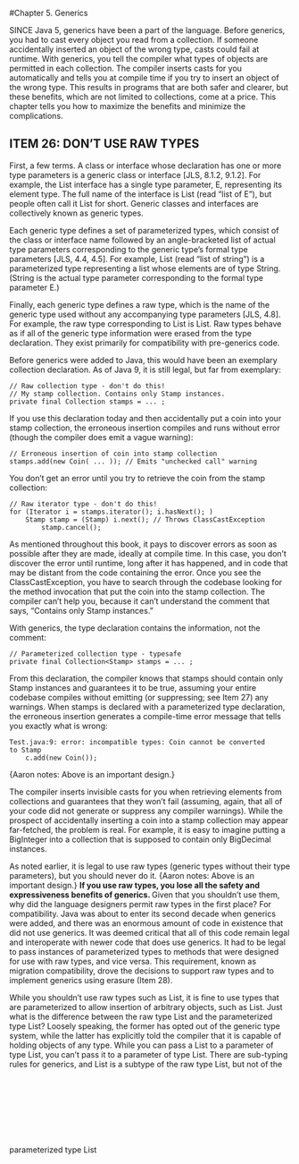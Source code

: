 #Chapter 5. Generics

SINCE Java 5, generics have been a part of the language. Before generics, you had to cast every object you read from a 
collection. If someone accidentally inserted an object of the wrong type, casts could fail at runtime. With generics, 
you tell the compiler what types of objects are permitted in each collection. The compiler inserts casts for you 
automatically and tells you at compile time if you try to insert an object of the wrong type. This results in programs 
that are both safer and clearer, but these benefits, which are not limited to collections, come at a price. This chapter 
tells you how to maximize the benefits and minimize the complications.

## ITEM 26: DON’T USE RAW TYPES
First, a few terms. A class or interface whose declaration has one or more type parameters is a generic class or interface [JLS, 8.1.2, 9.1.2]. 
For example, the List interface has a single type parameter, E, representing its element type. The full name of the 
interface is List<E> (read “list of E”), but people often call it List for short. Generic classes and interfaces are 
collectively known as generic types.

Each generic type defines a set of parameterized types, which consist of the class or interface name followed by an 
angle-bracketed list of actual type parameters corresponding to the generic type’s formal type parameters 
[JLS, 4.4, 4.5]. For example, List<String> (read “list of string”) is a parameterized type representing a list whose 
elements are of type String. (String is the actual type parameter corresponding to the formal type parameter E.)

Finally, each generic type defines a raw type, which is the name of the generic type used without any accompanying type 
parameters [JLS, 4.8]. For example, the raw type corresponding to List<E> is List. Raw types behave as if all of the 
generic type information were erased from the type declaration. They exist primarily for compatibility with pre-generics 
code.

Before generics were added to Java, this would have been an exemplary collection declaration. As of Java 9, it is still 
legal, but far from exemplary:
```aidl
// Raw collection type - don't do this!
// My stamp collection. Contains only Stamp instances.
private final Collection stamps = ... ;
```

If you use this declaration today and then accidentally put a coin into your stamp collection, the erroneous insertion 
compiles and runs without error (though the compiler does emit a vague warning):
```aidl
// Erroneous insertion of coin into stamp collection
stamps.add(new Coin( ... )); // Emits "unchecked call" warning
```
You don’t get an error until you try to retrieve the coin from the stamp collection:
```aidl
// Raw iterator type - don't do this!
for (Iterator i = stamps.iterator(); i.hasNext(); )
    Stamp stamp = (Stamp) i.next(); // Throws ClassCastException
        stamp.cancel();
```

As mentioned throughout this book, it pays to discover errors as soon as possible after they are made, ideally at compile 
time. In this case, you don’t discover the error until runtime, long after it has happened, and in code that may be 
distant from the code containing the error. Once you see the ClassCastException, you have to search through the codebase 
looking for the method invocation that put the coin into the stamp collection. The compiler can’t help you, because it 
can’t understand the comment that says, “Contains only Stamp instances.”

With generics, the type declaration contains the information, not the comment:
```aidl
// Parameterized collection type - typesafe
private final Collection<Stamp> stamps = ... ;
```

From this declaration, the compiler knows that stamps should contain only Stamp instances and guarantees it to be true, 
assuming your entire codebase compiles without emitting (or suppressing; see Item 27) any warnings. When stamps is 
declared with a parameterized type declaration, the erroneous insertion generates a compile-time error message that 
tells you exactly what is wrong:
```aidl
Test.java:9: error: incompatible types: Coin cannot be converted
to Stamp
    c.add(new Coin());
```
{Aaron notes: Above is an important design.}

The compiler inserts invisible casts for you when retrieving elements from collections and guarantees that they won’t 
fail (assuming, again, that all of your code did not generate or suppress any compiler warnings). While the prospect of 
accidentally inserting a coin into a stamp collection may appear far-fetched, the problem is real. For example, it is 
easy to imagine putting a BigInteger into a collection that is supposed to contain only BigDecimal instances.

As noted earlier, it is legal to use raw types (generic types without their type parameters), 
but you should never do it. {Aaron notes: Above is an important design.}
<b>If you use raw types, you lose all the safety and expressiveness benefits of generics. </b> Given that you shouldn’t use them, 
why did the language designers permit raw types in the first place? For compatibility. Java was about to enter its second 
decade when generics were added, and there was an enormous amount of code in existence that did not use generics. It was 
deemed critical that all of this code remain legal and interoperate with newer code that does use generics. It had to be 
legal to pass instances of parameterized types to methods that were designed for use with raw types, and vice versa. This 
requirement, known as migration compatibility, drove the decisions to support raw types and to implement generics using 
erasure (Item 28).

While you shouldn’t use raw types such as List, it is fine to use types that are parameterized to allow insertion of 
arbitrary objects, such as List<Object>. Just what is the difference between the raw type List and the parameterized 
type List<Object>? Loosely speaking, the former has opted out of the generic type system, while the latter has explicitly 
told the compiler that it is capable of holding objects of any type. While you can pass a List<String> to a parameter of 
type List, you can’t pass it to a parameter of type List<Object>. There are sub-typing rules for generics, and 
List<String> is a subtype of the raw type List, but not of the parameterized type List<Object> (Item 28). As a 
consequence, you lose type safety if you use a raw type such as List, but not if you use a parameterized type such as
List<Object>.

To make this concrete, consider the following program:
```aidl
// Fails at runtime - unsafeAdd method uses a raw type (List)!
public static void main(String[] args) {
    List<String> strings = new ArrayList<>();
    unsafeAdd(strings, Integer.valueOf(42));
    String s = strings.get(0); // Has compiler-generated cast
}

private static void unsafeAdd(List list, Object o) {
    list.add(o);
}
```
This program compiles, but because it uses the raw type List, you get a warning:
```aidl
Test.java:10: warning: [unchecked] unchecked call to add(E) as a
member of the raw type List
    list.add(o);
```

And indeed, if you run the program, you get a ClassCastException when the program tries to cast the result of the 
invocation strings.get(0), which is an Integer, to a String. This is a compiler-generated cast, so it’s normally 
guaranteed to succeed, but in this case we ignored a compiler warning and paid the price.
```aidl
Test.java:5: error: incompatible types: List<String> cannot be
converted to List<Object>
    unsafeAdd(strings, Integer.valueOf(42));
```
{Aaron notes: Above is an important design.}

You might be tempted to use a raw type for a collection whose element type is unknown and doesn’t matter. For example, 
suppose you want to write a method that takes two sets and returns the number of elements they have in common. Here’s 
how you might write such a method if you were new to generics:
```aidl
// Use of raw type for unknown element type - don't do this!
static int numElementsInCommon(Set s1, Set s2) {
    int result = 0;
    for (Object o1 : s1)
        if (s2.contains(o1))
            result++;
    return result;
}
```
This method works but it uses raw types, which are dangerous. The safe alternative is to use unbounded wildcard types. 
If you want to use a generic type but you don’t know or care what the actual type parameter is, you can use a question 
mark instead. For example, the unbounded wildcard type for the generic type Set<E> is Set<?> (read “set of some type”).
{Aaron notes: Above is an important design.}
It is the most general parameterized Set type, capable of holding any set. Here is how the numElementsInCommon 
declaration looks with unbounded wildcard types:
```aidl
// Uses unbounded wildcard type - typesafe and flexible
static int numElementsInCommon(Set<?> s1, Set<?> s2) { ... }
```
{Aaron notes: Above is an important design.}

What is the difference between the unbounded wildcard type Set<?> and the raw type Set? Does the question mark really 
buy you anything? Not to belabor the point, but the wildcard type is safe and the raw type isn’t. You can put any element 
into a collection with a raw type, easily corrupting the collection’s type invariant 
(as demonstrated by the unsafeAdd method on page 119); you can’t put any element (other than null) into a Collection<?>. 
Attempting to do so will generate a compile-time error message like this:
```aidl
WildCard.java:13: error: incompatible types: String cannot be
converted to CAP#1
    c.add("verboten");
          ^
  where CAP#1 is a fresh type-variable:
    CAP#1 extends Object from capture of ?
```

Admittedly this error message leaves something to be desired, but the compiler has done its job, preventing you from 
corrupting the collection’s type invariant, whatever its element type may be. Not only can’t you put any element (other 
than null) into a Collection<?>, but you can’t assume anything about the type of the objects that you get out. If these 
restrictions are unacceptable, you can use generic methods (Item 30) or bounded wildcard types (Item 31).

There are a few minor exceptions to the rule that you should not use raw types. <b>You must use raw types in class literals.</b>
The specification does not permit the use of parameterized types (though it does permit array types and primitive types)
[JLS, 15.8.2]. In other words, List.class, String[].class, and int.class are all legal, but List<String>.class and 
List<?>.class are not.

A second exception to the rule concerns the instanceof operator. Because generic type information is erased at runtime, 
it is illegal to use the instanceof operator on parameterized types other than unbounded wildcard types. The use of 
unbounded wildcard types in place of raw types does not affect the behavior of the instanceof operator in any way. In 
this case, the angle brackets and question marks are just noise. <b>This is the preferred way to use the instanceof operator 
with generic types:</b>

```aidl
// Legitimate use of raw type - instanceof operator
if (o instanceof Set) {       // Raw type
    Set<?> s = (Set<?>) o;    // Wildcard type
    ...
}
```

### In summary, using raw types can lead to exceptions at runtime, so don’t use them. They are provided only for compatibility and interoperability with legacy code that predates the introduction of generics. As a quick review, Set<Object> is a parameterized type representing a set that can contain objects of any type, Set<?> is a wildcard type representing a set that can contain only objects of some unknown type, and Set is a raw type, which opts out of the generic type system. The first two are safe, and the last is not.

For quick reference, the terms introduced in this item (and a few introduced later in this chapter) are summarized in 
the following table:
!===================================================================================!
Term                                Example                         Item

Parameterized type                  List<String>                    Item 26

Actual type parameter               String                          Item 26

Generic type                        List<E>                         Items 26, 29

Formal type parameter               E                               Item 26

Unbounded wildcard type             List<?>                         Item 26

Raw type                            List                            Item 26

Bounded type parameter              <E extends Number>              Item 29

Recursive type bound                <T extends Comparable<T>>       Item 30

Bounded wildcard type               List<? extends Number>          Item 31

Generic method                      static <E> List<E> asList(E[] a)Item 30

Type token                          String.class                    Item 33
!===================================================================================!
{Aaron notes: Above is an important design.}

## ITEM 27: ELIMINATE UNCHECKED WARNINGS
When you program with generics, you will see many compiler warnings: unchecked cast warnings, unchecked method invocation
warnings, unchecked parameterized vararg type warnings, and unchecked conversion warnings. The more experience you acquire
with generics, the fewer warnings you’ll get, but don’t expect newly written code to compile cleanly.

Many unchecked warnings are easy to eliminate. For example, suppose you accidentally write this declaration:
```aidl
Set<Lark> exaltation = new HashSet();
```
The compiler will gently remind you what you did wrong:
```aidl
Venery.java:4: warning: [unchecked] unchecked conversion
        Set<Lark> exaltation = new HashSet();
                               ^
  required: Set<Lark>
  found:    HashSet
```

You can then make the indicated correction, causing the warning to disappear. Note that you don’t actually have to specify
the type parameter, merely to indicate that it’s present with the diamond operator (<>), introduced in Java 7. The compiler
will then infer the correct actual type parameter (in this case, Lark):

```aidl
Set<Lark> exaltation = new HashSet<>();
```
Some warnings will be much more difficult to eliminate. This chapter is filled with examples of such warnings. When you 
get warnings that require some thought, persevere! <b>Eliminate every unchecked warning that you can.</b> If you eliminate all 
warnings, you are assured that your code is typesafe, which is a very good thing. It means that you won’t get a 
ClassCastException at runtime, and it increases your confidence that your program will behave as you intended.

<b>If you can’t eliminate a warning, but you can prove that the code that provoked the warning is typesafe, then 
(and only then) suppress the warning with an @SuppressWarnings("unchecked") annotation.</b>

If you suppress warnings without first proving that the code is typesafe, you are giving yourself a false sense of security. 
The code may compile without emitting any warnings, but it can still throw a ClassCastException at runtime. If, however, 
you ignore unchecked warnings that you know to be safe (instead of suppressing them), you won’t notice when a new warning 
crops up that represents a real problem. The new warning will get lost amidst all the false alarms that you didn’t silence.

The SuppressWarnings annotation can be used on any declaration, from an individual local variable declaration to an 
entire class. Always use the SuppressWarnings annotation on the smallest scope possible. Typically this will be a variable 
declaration or a very short method or constructor. Never use SuppressWarnings on an entire class. Doing so could mask 
critical warnings.

If you find yourself using the SuppressWarnings annotation on a method or constructor that’s more than one line long, 
you may be able to move it onto a local variable declaration. You may have to declare a new local variable, but it’s worth it. 
For example, consider this toArray method, which comes from ArrayList:
```aidl
public <T> T[] toArray(T[] a) {
    if (a.length < size)
       return (T[]) Arrays.copyOf(elements, size, a.getClass());
    System.arraycopy(elements, 0, a, 0, size);
    if (a.length > size)
       a[size] = null;
    return a;
}
```
If you compile ArrayList, the method generates this warning:
```aidl
ArrayList.java:305: warning: [unchecked] unchecked cast
       return (T[]) Arrays.copyOf(elements, size, a.getClass());
                                 ^
  required: T[]
  found:    Object[]
```
It is illegal to put a SuppressWarnings annotation on the return statement, because it isn’t a declaration [JLS, 9.7]. 
You might be tempted to put the annotation on the entire method, but don’t. Instead, declare a local variable to hold 
the return value and annotate its declaration, like so:
{Aaron notes: Above is an important design.}

```aidl
// Adding local variable to reduce scope of @SuppressWarnings
public <T> T[] toArray(T[] a) {
    if (a.length < size) {
        // This cast is correct because the array we're creating
        // is of the same type as the one passed in, which is T[].
        @SuppressWarnings("unchecked") T[] result =
            (T[]) Arrays.copyOf(elements, size, a.getClass());
        return result;
    }
    System.arraycopy(elements, 0, a, 0, size);
    if (a.length > size)
        a[size] = null;
    return a;
}
```
The resulting method compiles cleanly and minimizes the scope in which unchecked warnings are suppressed.
<b>Every time you use a @SuppressWarnings("unchecked") annotation, add a comment saying why it is safe to do so. </b>
{Aaron notes: Above is an important design.}
This will help others understand the code, and more importantly, it will decrease the odds that someone will modify the 
code so as to make the computation unsafe. If you find it hard to write such a comment, keep thinking. You may end up 
figuring out that the unchecked operation isn’t safe after all.

### In summary, unchecked warnings are important. Don’t ignore them. Every unchecked warning represents the potential for a ClassCastException at runtime. Do your best to eliminate these warnings. If you can’t eliminate an unchecked warning and you can prove that the code that provoked it is typesafe, suppress the warning with a @SuppressWarnings("unchecked") annotation in the narrowest possible scope. Record the rationale for your decision to suppress the warning in a comment.

## ITEM 28: PREFER LISTS TO ARRAYS
Arrays differ from generic types in two important ways. First, arrays are covariant. This scary-sounding word means
simply that if Sub is a subtype of Super, then the array type Sub[] is a subtype of the array type Super[]. Generics,
by contrast, are invariant: for any two distinct types Type1 and Type2, List<Type1> is neither a subtype nor a supertype
of List<Type2> [JLS, 4.10; Naftalin07, 2.5]. You might think this means that generics are deficient, but arguably it is
arrays that are deficient. This code fragment is legal:

```aidl
// Fails at runtime!
Object[] objectArray = new Long[1];
objectArray[0] = "I don't fit in"; // Throws ArrayStoreException (runtime exception)
```
but this one is not:
```aidl
// Won't compile!
List<Object> ol = new ArrayList<Long>(); // Incompatible types (complie error)
ol.add("I don't fit in");
```
Either way you can’t put a String into a Long container, but with an array you find out that you’ve made a mistake at 
runtime; with a list, you find out at compile time. Of course, you’d rather find out at compile time.
{Aaron notes: Above is an important design.}

The second major difference between arrays and generics is that arrays are reified [JLS, 4.7]. This means that arrays 
know and enforce their element type at runtime. As noted earlier, if you try to put a String into an array of Long, 
you’ll get an ArrayStoreException. Generics, by contrast, are implemented by erasure [JLS, 4.6]. This means that they 
enforce their type constraints only at compile time and discard (or erase) their element type information at runtime. 
Erasure is what allowed generic types to interoperate freely with legacy code that didn’t use generics (Item 26), 
ensuring a smooth transition to generics in Java 5.

Because of these fundamental differences, arrays and generics do not mix well. For example, it is illegal to create 
an array of a generic type, a parameterized type, or a type parameter. Therefore, none of these array creation 
expressions are legal: new List<E>[], new List<String>[], new E[]. All will result in generic array creation errors at 
compile time.

Why is it illegal to create a generic array? Because it isn’t typesafe. If it were legal, casts generated by the compiler
in an otherwise correct program could fail at runtime with a ClassCastException. This would violate the fundamental
guarantee provided by the generic type system.
{Aaron notes: Above is an important design.}

To make this more concrete, consider the following code fragment:
```aidl
// Why generic array creation is illegal - won't compile!
List<String>[] stringLists = new List<String>[1];  // (1)
List<Integer> intList = List.of(42);               // (2)
Object[] objects = stringLists;                    // (3)
objects[0] = intList;                              // (4)
String s = stringLists[0].get(0);                  // (5)
```

Let’s pretend that line 1, which creates a generic array, is legal. Line 2 creates and initializes a List<Integer> 
containing a single element. Line 3 stores the List<String> array into an Object array variable, which is legal because 
arrays are covariant. Line 4 stores the List<Integer> into the sole element of the Object array, which succeeds because 
generics are implemented by erasure: the runtime type of a List<Integer> instance is simply List, and the runtime type 
of a List<String>[] instance is List[], so this assignment doesn’t generate an ArrayStoreException. Now we’re in trouble. 
We’ve stored a List<Integer> instance into an array that is declared to hold only List<String> instances. In line 5, 
we retrieve the sole element from the sole list in this array. The compiler automatically casts the retrieved element 
to String, but it’s an Integer, so we get a ClassCastException at runtime. In order to prevent this from happening, l
ine 1 (which creates a generic array) must generate a compile-time error.

Types such as E, List<E>, and List<String> are technically known as nonreifiable types [JLS, 4.7]. Intuitively speaking, 
a non-reifiable type is one whose runtime representation contains less information than its compile-time representation. 
Because of erasure, the only parameterized types that are reifiable are unbounded wildcard types such as List<?> and Map<?,?> (Item 26). 
It is legal, though rarely useful, to create arrays of unbounded wildcard types.

The prohibition on generic array creation can be annoying. It means, for example, that it’s not generally possible for a 
generic collection to return an array of its element type (but see Item 33 for a partial solution). It also means that 
you get confusing warnings when using varargs methods (Item 53) in combination with generic types. This is because every 
time you invoke a varargs method, an array is created to hold the varargs parameters. If the element type of this array 
is not reifiable, you get a warning. The SafeVarargs annotation can be used to address this issue (Item 32).

When you get a generic array creation error or an unchecked cast warning on a cast to an array type, the best solution 
is often to use the collection type List<E> in preference to the array type E[]. You might sacrifice some conciseness 
or performance, but in exchange you get better type safety and interoperability

For example, suppose you want to write a Chooser class with a constructor that takes a collection, and a single method 
hat returns an element of the collection chosen at random. Depending on what collection you pass to the constructor, 
you could use a chooser as a game die, a magic 8-ball, or a data source for a Monte Carlo simulation. Here’s a simplistic 
implementation without generics:
```aidl
// Chooser - a class badly in need of generics!
public class Chooser {
    private final Object[] choiceArray;
    public Chooser(Collection choices) {
        choiceArray = choices.toArray();
    }
    
    public Object choose() {
        Random rnd = ThreadLocalRandom.current();
        return choiceArray[rnd.nextInt(choiceArray.length)];
    }

}
```
To use this class, you have to cast the choose method’s return value from Object to the desired type every time you use 
invoke the method, and the cast will fail at runtime if you get the type wrong. Taking the advice of Item 29 to heart, 
we attempt to modify Chooser to make it generic. Changes are shown in boldface:

```aidl
// A first cut at making Chooser generic - won't compile
public class Chooser<T> {
    private final T[] choiceArray;
    
    public Chooser(Collection<T> choices) {
        choiceArray = choices.toArray();
    }
    // choose method unchanged

}
```
If you try to compile this class, you’ll get this error message:
```aidl
Chooser.java:9: error: incompatible types: Object[] cannot be
converted to T[]
        choiceArray = choices.toArray();
                                     ^
  where T is a type-variable:
    T extends Object declared in class Chooser
```
No big deal, you say, I’ll cast the Object array to a T array:
```aidl
choiceArray = (T[]) choices.toArray();
```
This gets rid of the error, but instead you get a warning:
```aidl
Chooser.java:9: warning: [unchecked] unchecked cast
        choiceArray = (T[]) choices.toArray();
                                           ^
  required: T[], found: Object[]
  where T is a type-variable:
T extends Object declared in class Chooser
```
The compiler is telling you that it can’t vouch for the safety of the cast at runtime because the program won’t know what 
type T represents—remember, element type information is erased from generics at runtime. Will the program work? Yes, but 
the compiler can’t prove it. You could prove it to yourself, put the proof in a comment and suppress the warning with an 
annotation, but you’re better off eliminating the cause of warning (Item 27).

To eliminate the unchecked cast warning, use a list instead of an array. Here is a version of the Chooser class that 
compiles without error or warning:
```
// List-based Chooser - typesafe
public class Chooser<T> {
    private final List<T> choiceList;

    public Chooser(Collection<T> choices) {
        choiceList = new ArrayList<>(choices);
    }

    public T choose() {
        Random rnd = ThreadLocalRandom.current();
        return choiceList.get(rnd.nextInt(choiceList.size()));
    }
}
```
{Aaron notes: Above is an important design.}
This version is a tad more verbose, and perhaps a tad slower, but it’s worth it for the peace of mind that you won’t 
get a ClassCastException at runtime.

### In summary, arrays and generics have very different type rules. Arrays are covariant and reified; generics are invariant and erased. As a consequence, arrays provide runtime type safety but not compile-time type safety, and vice versa for generics. As a rule, arrays and generics don’t mix well. If you find yourself mixing them and getting compile-time errors or warnings, your first impulse should be to replace the arrays with lists.

## ITEM 29: FAVOR GENERIC TYPES
It is generally not too difficult to parameterize your declarations and make use of the generic types and methods 
provided by the JDK. Writing your own generic types is a bit more difficult, but it’s worth the effort to learn how.

Consider the simple (toy) stack implementation from Item 7:
```aidl
// Object-based collection - a prime candidate for generics
public class Stack {
    private Object[] elements;
    private int size = 0;
    private static final int DEFAULT_INITIAL_CAPACITY = 16;

    public Stack() {
        elements = new Object[DEFAULT_INITIAL_CAPACITY];
    }

    public void push(Object e) {
        ensureCapacity();
        elements[size++] = e;
    }

    public Object pop() {
        if (size == 0)
            throw new EmptyStackException();
        Object result = elements[--size];
        elements[size] = null; // Eliminate obsolete reference
        return result;
    }

    public boolean isEmpty() {
        return size == 0;
    }

    private void ensureCapacity() {
        if (elements.length == size)
            elements = Arrays.copyOf(elements, 2 * size + 1);
    }
}
```
This class should have been parameterized to begin with, but since it wasn’t, we can generify it after the fact. 
In other words, we can parameterize it without harming clients of the original non-parameterized version. As it stands, 
the client has to cast objects that are popped off the stack, and those casts might fail at runtime. The first step in 
generifying a class is to add one or more type parameters to its declaration. In this case there is one type parameter, 
representing the element type of the stack, and the conventional name for this type parameter is E (Item 68).

The next step is to replace all the uses of the type Object with the appropriate type parameter and then try to compile 
the resulting program:
```aidl
// Initial attempt to generify Stack - won't compile!

public class Stack<E> {
    private E[] elements;
    private int size = 0;
    private static final int DEFAULT_INITIAL_CAPACITY = 16;

    public Stack() {
        elements = new E[DEFAULT_INITIAL_CAPACITY];
    }

    public void push(E e) {
        ensureCapacity();
        elements[size++] = e;
    }

    public E pop() {
        if (size == 0)
            throw new EmptyStackException();
        E result = elements[--size];
        elements[size] = null; // Eliminate obsolete reference
        return result;
    }

    ... // no changes in isEmpty or ensureCapacity

}
```
You’ll generally get at least one error or warning, and this class is no exception. Luckily, this class generates only 
one error:
```aidl
Stack.java:8: generic array creation
        elements = new E[DEFAULT_INITIAL_CAPACITY];
```
As explained in Item 28, you can’t create an array of a non-reifiable type, such as E. This problem arises every time 
you write a generic type that is backed by an array. There are two reasonable ways to solve it. The first solution 
directly circumvents the prohibition on generic array creation: create an array of Object and cast it to the generic 
array type. Now in place of an error, the compiler will emit a warning. This usage is legal, but it’s not (in general) 
typesafe:
```aidl
Stack.java:8: warning: [unchecked] unchecked cast
found: Object[], required: E[]
        elements = (E[]) new Object[DEFAULT_INITIAL_CAPACITY];
                       ^
```

The compiler may not be able to prove that your program is typesafe, but you can. You must convince yourself that the 
unchecked cast will not compromise the type safety of the program. The array in question (elements) is stored in a 
private field and never returned to the client or passed to any other method. The only elements stored in the array 
are those passed to the push method, which are of type E, so the unchecked cast can do no harm.

Once you’ve proved that an unchecked cast is safe, suppress the warning in as narrow a scope as possible (Item 27). In 
this case, the constructor contains only the unchecked array creation, so it’s appropriate to suppress the warning in 
the entire constructor. With the addition of an annotation to do this, Stack compiles cleanly, and you can use it 
without explicit casts or fear of a ClassCastException:
```aidl
// The elements array will contain only E instances from push(E).
// This is sufficient to ensure type safety, but the runtime
// type of the array won't be E[]; it will always be Object[]!
@SuppressWarnings("unchecked")
public Stack() {
    elements = (E[]) new Object[DEFAULT_INITIAL_CAPACITY];

}
```
The second way to eliminate the generic array creation error in Stack is to change the type of the field elements from 
E[] to Object[]. If you do this, you’ll get a different error:
```aidl
Stack.java:19: incompatible types
found: Object, required: E
        E result = elements[--size];
```
You can change this error into a warning by casting the element retrieved from the array to E, but you will get a warning:
```aidl
Stack.java:19: warning: [unchecked] unchecked cast
found: Object, required: E
        E result = (E) elements[--size];
                               ^
```
Because E is a non-reifiable type, there’s no way the compiler can check the cast at runtime. Again, you can easily prove
to yourself that the unchecked cast is safe, so it’s appropriate to suppress the warning. In line with the advice of Item
27, we suppress the warning only on the assignment that contains the unchecked cast, not on the entire pop method:
```aidl
// Appropriate suppression of unchecked warning
public E pop() {
    if (size == 0)
        throw new EmptyStackException();

    // push requires elements to be of type E, so cast is correct
    @SuppressWarnings("unchecked") E result =
        (E) elements[--size];

    elements[size] = null; // Eliminate obsolete reference
    return result;
}
```

Both techniques for eliminating the generic array creation have their adherents. The first is more readable: the array 
is declared to be of type E[], clearly indicating that it contains only E instances. It is also more concise: in a 
typical generic class, you read from the array at many points in the code; the first technique requires only a single 
cast (where the array is created), while the second requires a separate cast each time an array element is read. Thus, 
the first technique is preferable and more commonly used in practice. It does, however, cause heap pollution (Item 32): 
the runtime type of the array does not match its compile-time type (unless E happens to be Object). This makes some 
programmers sufficiently queasy that they opt for the second technique, though the heap pollution is harmless in this 
situation.
{Aaron notes: Above is an important design.}

The following program demonstrates the use of our generic Stack class. The program prints its command line arguments in 
reverse order and converted to uppercase. No explicit cast is necessary to invoke String’s toUpperCase method on the 
elements popped from the stack, and the automatically generated cast is guaranteed to succeed:
```aidl
// Little program to exercise our generic Stack
public static void main(String[] args) {
    Stack<String> stack = new Stack<>();
    for (String arg : args)
        stack.push(arg);
    while (!stack.isEmpty())
        System.out.println(stack.pop().toUpperCase());
}
```
The foregoing example may appear to contradict Item 28, which encourages the use of lists in preference to arrays. It 
is not always possible or desirable to use lists inside your generic types. Java doesn’t support lists natively, so 
some generic types, such as ArrayList, must be implemented atop arrays. Other generic types, such as HashMap, are 
implemented atop arrays for performance.

The great majority of generic types are like our Stack example in that their type parameters have no restrictions: you 
can create a Stack<Object>, Stack<int[]>, Stack<List<String>>, or Stack of any other object reference type. Note that 
you can’t create a Stack of a primitive type: trying to create a Stack<int> or Stack<double> will result in a 
compile-time error. This is a fundamental limitation of Java’s generic type system. You can work around this restriction
by using boxed primitive types (Item 61).

There are some generic types that restrict the permissible values of their type parameters. For example, consider 
java.util.concurrent.DelayQueue, whose declaration looks like this:
```aidl
class DelayQueue<E extends Delayed> implements BlockingQueue<E>
```
The type parameter list (<E extends Delayed>) requires that the actual type parameter E be a subtype of 
java.util.concurrent.Delayed. This allows the DelayQueue implementation and its clients to take advantage of Delayed 
methods on the elements of a DelayQueue, without the need for explicit casting or the risk of a ClassCastException. 
The type parameter E is known as a bounded type parameter. Note that the subtype relation is defined so that every type 
is a subtype of itself [JLS, 4.10], so it is legal to create a DelayQueue<Delayed>.
{Aaron notes: Above is an important design.}

### In summary, generic types are safer and easier to use than types that require casts in client code. When you design new types, make sure that they can be used without such casts. This will often mean making the types generic. If you have any existing types that should be generic but aren’t, generify them. This will make life easier for new users of these types without breaking existing clients (Item 26).

## ITEM 30: FAVOR GENERIC METHODS

## ITEM 31: USE BOUNDED WILDCARDS TO INCREASE API FLEXIBILITY

## ITEM 32: COMBINE GENERICS AND VARARGS JUDICIOUSLY

## ITEM 33: CONSIDER TYPESAFE HETEROGENEOUS CONTAINERS

